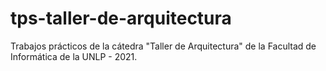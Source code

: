 # tps-taller-de-arquitectura
Trabajos prácticos de la cátedra "Taller de Arquitectura" de la Facultad de Informática de la UNLP - 2021.
